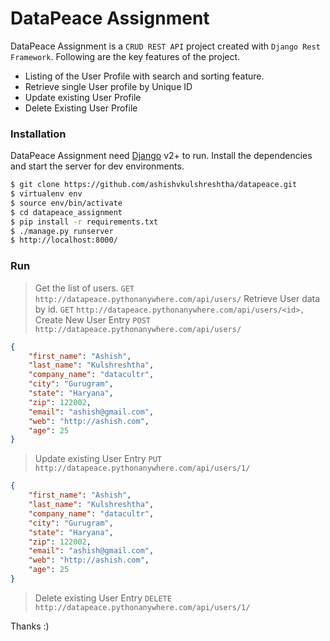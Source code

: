 # DataPeace Assignment


DataPeace Assignment is a `CRUD REST API` project created with `Django Rest Framework`. Following are the key features of the project.

  - Listing of the User Profile with search and sorting feature.
  - Retrieve single User profile by Unique ID
  - Update existing User Profile
  - Delete Existing User Profile



### Installation

DataPeace Assignment need [Django](https://www.djangoproject.com/) v2+ to run.
Install the dependencies and start the server for dev environments.

```sh
$ git clone https://github.com/ashishvkulshreshtha/datapeace.git
$ virtualenv env
$ source env/bin/activate
$ cd datapeace_assignment
$ pip install -r requirements.txt
$ ./manage.py runserver
$ http://localhost:8000/
```

### Run
>Get the list of users.
`GET` `http://datapeace.pythonanywhere.com/api/users/`
>Retrieve User data by id.
`GET` `http://datapeace.pythonanywhere.com/api/users/<id>,`
>Create New User Entry
`POST` `http://datapeace.pythonanywhere.com/api/users/`
```JSON
{
    "first_name": "Ashish",
    "last_name": "Kulshreshtha",
    "company_name": "datacultr",
    "city": "Gurugram",
    "state": "Haryana",
    "zip": 122002,
    "email": "ashish@gmail.com",
    "web": "http://ashish.com",
    "age": 25
}
```

>Update existing User Entry
`PUT` `http://datapeace.pythonanywhere.com/api/users/1/`
```JSON
{
    "first_name": "Ashish",
    "last_name": "Kulshreshtha",
    "company_name": "datacultr",
    "city": "Gurugram",
    "state": "Haryana",
    "zip": 122002,
    "email": "ashish@gmail.com",
    "web": "http://ashish.com",
    "age": 25
}
```
>Delete existing User Entry
`DELETE` `http://datapeace.pythonanywhere.com/api/users/1/`

Thanks :)